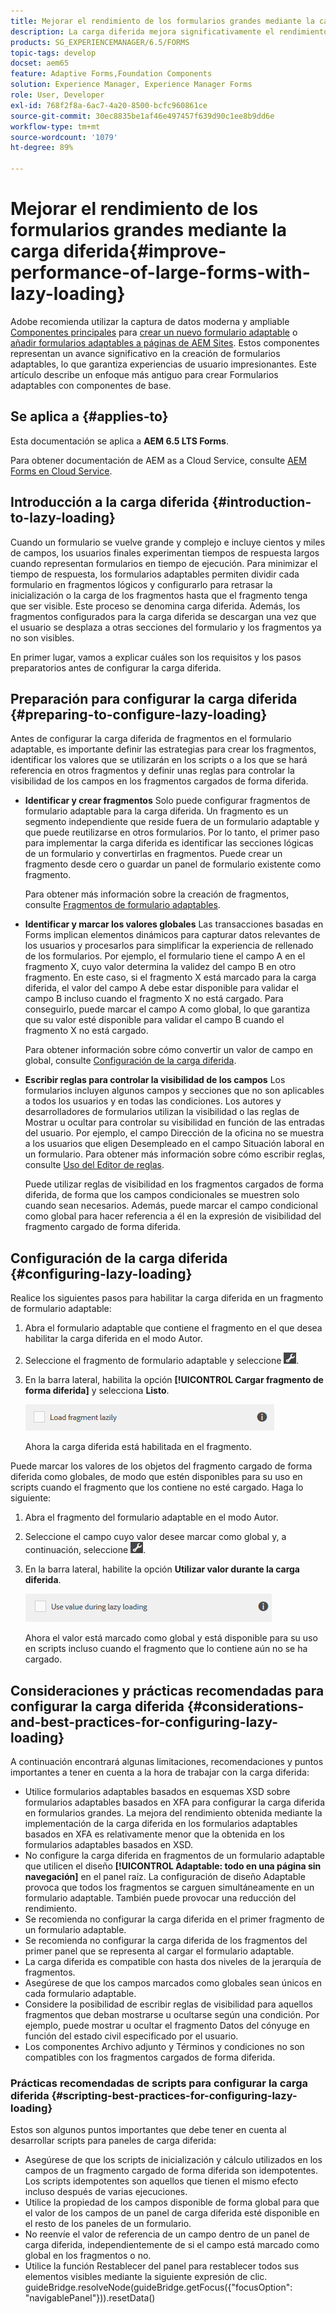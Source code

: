```yaml
---
title: Mejorar el rendimiento de los formularios grandes mediante la carga diferida
description: La carga diferida mejora significativamente el rendimiento de los formularios adaptables grandes y complejos al aplazar la inicialización y la carga de los fragmentos de formulario hasta que son visibles.
products: SG_EXPERIENCEMANAGER/6.5/FORMS
topic-tags: develop
docset: aem65
feature: Adaptive Forms,Foundation Components
solution: Experience Manager, Experience Manager Forms
role: User, Developer
exl-id: 768f2f8a-6ac7-4a20-8500-bcfc960861ce
source-git-commit: 30ec8835be1af46e497457f639d90c1ee8b9dd6e
workflow-type: tm+mt
source-wordcount: '1079'
ht-degree: 89%

---
```


# Mejorar el rendimiento de los formularios grandes mediante la carga diferida{#improve-performance-of-large-forms-with-lazy-loading}

<span class="preview"> Adobe recomienda utilizar la captura de datos moderna y ampliable [Componentes principales](https://experienceleague.adobe.com/docs/experience-manager-core-components/using/adaptive-forms/introduction.html?lang=es) para [crear un nuevo formulario adaptable](/help/forms/using/create-an-adaptive-form-core-components.md) o [añadir formularios adaptables a páginas de AEM Sites](/help/forms/using/create-or-add-an-adaptive-form-to-aem-sites-page.md). Estos componentes representan un avance significativo en la creación de formularios adaptables, lo que garantiza experiencias de usuario impresionantes. Este artículo describe un enfoque más antiguo para crear Formularios adaptables con componentes de base. </span>

## Se aplica a {#applies-to}

Esta documentación se aplica a **AEM 6.5 LTS Forms**.

Para obtener documentación de AEM as a Cloud Service, consulte [AEM Forms en Cloud Service](https://experienceleague.adobe.com/docs/experience-manager-cloud-service/content/forms/adaptive-forms-authoring/authoring-adaptive-forms-foundation-components/create-an-adaptive-form-on-forms-cs/lazy-loading-adaptive-forms.html).

## Introducción a la carga diferida {#introduction-to-lazy-loading}

Cuando un formulario se vuelve grande y complejo e incluye cientos y miles de campos, los usuarios finales experimentan tiempos de respuesta largos cuando representan formularios en tiempo de ejecución. Para minimizar el tiempo de respuesta, los formularios adaptables permiten dividir cada formulario en fragmentos lógicos y configurarlo para retrasar la inicialización o la carga de los fragmentos hasta que el fragmento tenga que ser visible. Este proceso se denomina carga diferida. Además, los fragmentos configurados para la carga diferida se descargan una vez que el usuario se desplaza a otras secciones del formulario y los fragmentos ya no son visibles.

En primer lugar, vamos a explicar cuáles son los requisitos y los pasos preparatorios antes de configurar la carga diferida.

## Preparación para configurar la carga diferida {#preparing-to-configure-lazy-loading}

Antes de configurar la carga diferida de fragmentos en el formulario adaptable, es importante definir las estrategias para crear los fragmentos, identificar los valores que se utilizarán en los scripts o a los que se hará referencia en otros fragmentos y definir unas reglas para controlar la visibilidad de los campos en los fragmentos cargados de forma diferida.

* **Identificar y crear fragmentos**
Solo puede configurar fragmentos de formulario adaptable para la carga diferida. Un fragmento es un segmento independiente que reside fuera de un formulario adaptable y que puede reutilizarse en otros formularios. Por lo tanto, el primer paso para implementar la carga diferida es identificar las secciones lógicas de un formulario y convertirlas en fragmentos. Puede crear un fragmento desde cero o guardar un panel de formulario existente como fragmento.

  Para obtener más información sobre la creación de fragmentos, consulte [Fragmentos de formulario adaptables](../../forms/using/adaptive-form-fragments.md).

* **Identificar y marcar los valores globales**
Las transacciones basadas en Forms implican elementos dinámicos para capturar datos relevantes de los usuarios y procesarlos para simplificar la experiencia de rellenado de los formularios. Por ejemplo, el formulario tiene el campo A en el fragmento X, cuyo valor determina la validez del campo B en otro fragmento. En este caso, si el fragmento X está marcado para la carga diferida, el valor del campo A debe estar disponible para validar el campo B incluso cuando el fragmento X no está cargado. Para conseguirlo, puede marcar el campo A como global, lo que garantiza que su valor esté disponible para validar el campo B cuando el fragmento X no está cargado.

  Para obtener información sobre cómo convertir un valor de campo en global, consulte [Configuración de la carga diferida](../../forms/using/lazy-loading-adaptive-forms.md#p-configuring-lazy-loading-p).

* **Escribir reglas para controlar la visibilidad de los campos**
Los formularios incluyen algunos campos y secciones que no son aplicables a todos los usuarios y en todas las condiciones. Los autores y desarrolladores de formularios utilizan la visibilidad o las reglas de Mostrar u ocultar para controlar su visibilidad en función de las entradas del usuario. Por ejemplo, el campo Dirección de la oficina no se muestra a los usuarios que eligen Desempleado en el campo Situación laboral en un formulario. Para obtener más información sobre cómo escribir reglas, consulte [Uso del Editor de reglas](../../forms/using/rule-editor.md).

  Puede utilizar reglas de visibilidad en los fragmentos cargados de forma diferida, de forma que los campos condicionales se muestren solo cuando sean necesarios. Además, puede marcar el campo condicional como global para hacer referencia a él en la expresión de visibilidad del fragmento cargado de forma diferida.

## Configuración de la carga diferida {#configuring-lazy-loading}

Realice los siguientes pasos para habilitar la carga diferida en un fragmento de formulario adaptable:

1. Abra el formulario adaptable que contiene el fragmento en el que desea habilitar la carga diferida en el modo Autor.
1. Seleccione el fragmento de formulario adaptable y seleccione ![cmppr](assets/cmppr.png).
1. En la barra lateral, habilita la opción **[!UICONTROL Cargar fragmento de forma diferida]** y selecciona **Listo**.

   ![Habilitar la carga diferida en el fragmento de formulario adaptable](assets/lazy-loading-fragment.png)

   Ahora la carga diferida está habilitada en el fragmento.

Puede marcar los valores de los objetos del fragmento cargado de forma diferida como globales, de modo que estén disponibles para su uso en scripts cuando el fragmento que los contiene no esté cargado. Haga lo siguiente:

1. Abra el fragmento del formulario adaptable en el modo Autor.
1. Seleccione el campo cuyo valor desee marcar como global y, a continuación, seleccione ![cmppr](assets/cmppr.png).
1. En la barra lateral, habilite la opción **Utilizar valor durante la carga diferida**.

   ![Campo de carga diferida en la barra lateral](assets/enable-lazy-loading.png)

   Ahora el valor está marcado como global y está disponible para su uso en scripts incluso cuando el fragmento que lo contiene aún no se ha cargado.

## Consideraciones y prácticas recomendadas para configurar la carga diferida {#considerations-and-best-practices-for-configuring-lazy-loading}

A continuación encontrará algunas limitaciones, recomendaciones y puntos importantes a tener en cuenta a la hora de trabajar con la carga diferida:

* Utilice formularios adaptables basados en esquemas XSD sobre formularios adaptables basados en XFA para configurar la carga diferida en formularios grandes. La mejora del rendimiento obtenida mediante la implementación de la carga diferida en los formularios adaptables basados en XFA es relativamente menor que la obtenida en los formularios adaptables basados en XSD.
* No configure la carga diferida en fragmentos de un formulario adaptable que utilicen el diseño **[!UICONTROL Adaptable: todo en una página sin navegación]** en el panel raíz. La configuración de diseño Adaptable provoca que todos los fragmentos se carguen simultáneamente en un formulario adaptable. También puede provocar una reducción del rendimiento.
* Se recomienda no configurar la carga diferida en el primer fragmento de un formulario adaptable.
* Se recomienda no configurar la carga diferida de los fragmentos del primer panel que se representa al cargar el formulario adaptable.
* La carga diferida es compatible con hasta dos niveles de la jerarquía de fragmentos.
* Asegúrese de que los campos marcados como globales sean únicos en cada formulario adaptable.
* Considere la posibilidad de escribir reglas de visibilidad para aquellos fragmentos que deban mostrarse u ocultarse según una condición. Por ejemplo, puede mostrar u ocultar el fragmento Datos del cónyuge en función del estado civil especificado por el usuario.
* Los componentes Archivo adjunto y Términos y condiciones no son compatibles con los fragmentos cargados de forma diferida.

### Prácticas recomendadas de scripts para configurar la carga diferida {#scripting-best-practices-for-configuring-lazy-loading}

Estos son algunos puntos importantes que debe tener en cuenta al desarrollar scripts para paneles de carga diferida:

* Asegúrese de que los scripts de inicialización y cálculo utilizados en los campos de un fragmento cargado de forma diferida son idempotentes. Los scripts idempotentes son aquellos que tienen el mismo efecto incluso después de varias ejecuciones.
* Utilice la propiedad de los campos disponible de forma global para que el valor de los campos de un panel de carga diferida esté disponible en el resto de los paneles de un formulario.
* No reenvíe el valor de referencia de un campo dentro de un panel de carga diferida, independientemente de si el campo está marcado como global en los fragmentos o no.
* Utilice la función Restablecer del panel para restablecer todos sus elementos visibles mediante la siguiente expresión de clic.\
  guideBridge.resolveNode(guideBridge.getFocus({&quot;focusOption&quot;: &quot;navigablePanel&quot;})).resetData()
